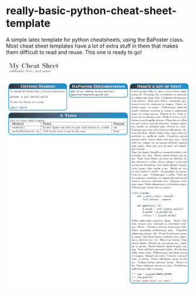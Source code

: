 # really-basic-python-cheat-sheet-template
A simple latex template for python cheatsheets, using the BaPoster class. Most cheat sheet templates have a lot of extra stuff in them that makes them difficult to read and reuse. This one is ready to go!

![Screenshot of main.tex](Capture.PNG)
